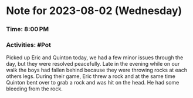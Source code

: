 # Note for 2023-08-02 (Wednesday)
### Time: 8:00 PM
### Activities: #Pot

Picked up Eric and Quinton today, we had a few minor issues through the day, but they were resolved peacefully.   Late in the evening while on our walk the boys had fallen behind because they were throwing rocks at each others legs.   During their game, Eric threw a rock and at the same time Quinton bent over to grab a rock and was hit on the head. He had some bleeding from the rock.
